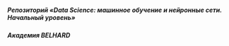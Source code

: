 ##### Репозиторий «Data Science: машинное обучение и нейронные сети. Начальный уровень» 
##### Академия BELHARD
